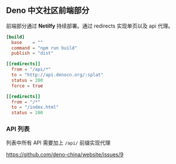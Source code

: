## Deno 中文社区前端部分

前端部分通过 **Netilfy** 持续部署。通过 redirects 实现单页以及 api 代理。

```toml
[build]
  base    = ""
  command = "npm run build"
  publish = "dist"

[[redirects]]
  from = "/api/*"
  to = "http://api.denocn.org/:splat"
  status = 200
  force = true

[[redirects]]
  from = "/*"
  to = "/index.html"
  status = 200
```

### API 列表

列表中所有 API 需要加上 `/api/` 前缀实现代理

https://github.com/deno-china/website/issues/9
